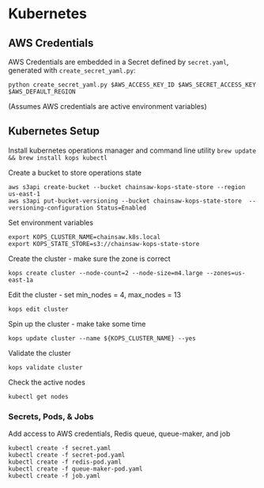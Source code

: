 # Kubernetes


## AWS Credentials

AWS Credentials are embedded in a Secret defined by `secret.yaml`, generated with `create_secret_yaml.py`:

```
python create_secret_yaml.py $AWS_ACCESS_KEY_ID $AWS_SECRET_ACCESS_KEY $AWS_DEFAULT_REGION 

```
(Assumes AWS credentials are active environment variables)


## Kubernetes Setup
Install kubernetes operations manager and command line utility
`brew update && brew install kops kubectl`

Create a bucket to store operations state
```
aws s3api create-bucket --bucket chainsaw-kops-state-store --region us-east-1
aws s3api put-bucket-versioning --bucket chainsaw-kops-state-store  --versioning-configuration Status=Enabled
```

Set environment variables
```
export KOPS_CLUSTER_NAME=chainsaw.k8s.local
export KOPS_STATE_STORE=s3://chainsaw-kops-state-store
```

Create the cluster - make sure the zone is correct
```
kops create cluster --node-count=2 --node-size=m4.large --zones=us-east-1a
```

Edit the cluster - set min_nodes = 4, max_nodes = 13
```
kops edit cluster
```

Spin up the cluster - make take some time
```
kops update cluster --name ${KOPS_CLUSTER_NAME} --yes
```

Validate the cluster
```
kops validate cluster
```

Check the active nodes
```
kubectl get nodes
```


### Secrets, Pods, & Jobs
Add access to AWS credentials, Redis queue, queue-maker, and job
```
kubectl create -f secret.yaml
kubectl create -f secret-pod.yaml
kubectl create -f redis-pod.yaml
kubectl create -f queue-maker-pod.yaml
kubectl create -f job.yaml
```
